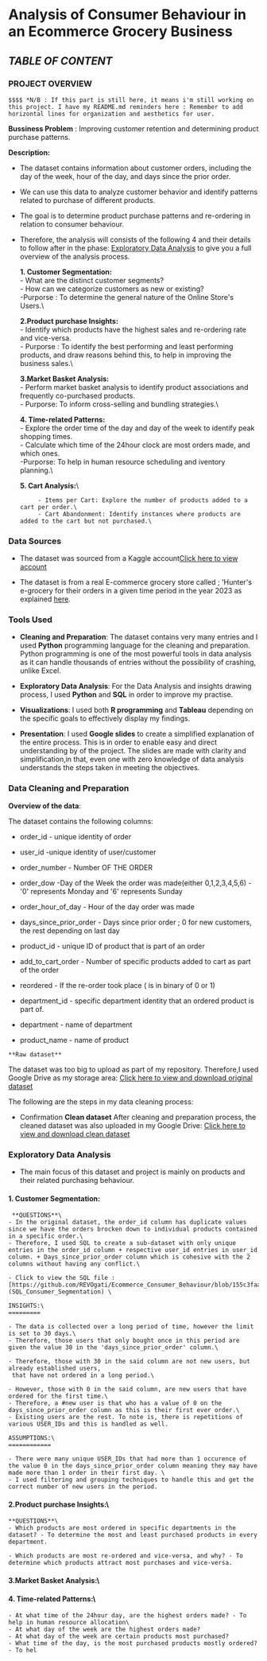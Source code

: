 # **Analysis of Consumer Behaviour in an Ecommerce Grocery Business**

## *TABLE OF CONTENT*

### **PROJECT OVERVIEW**
	$$$$ *N/B : If this part is still here, it means i'm still working on this project. I have my README.md reminders here : Remember to add horizontal lines for organization and aesthetics for user.
**Bussiness Problem** : Improving customer retention and determining product purchase patterns.

**Description:**
- The dataset contains information about customer orders, including the day of the week, hour of the day, and days since the prior order.

 - We can use this data to analyze customer behavior and identify patterns related to purchase of different products.

 - The goal is to determine product purchase patterns and re-ordering in relation to consumer behaviour.

 - Therefore, the analysis will consists of the following 4 and their details to follow after in the phase: [Exploratory Data Analysis](#exploratory-data-analysis) to give you a full overview of the analysis process.
   
	**1. Customer Segmentation:**\
 			- What are the distinct customer segments?\
        	- How can we categorize customers as new or existing?\
			-Purporse : To determine the general nature of the Online Store's Users.\
   

	**2.Product purchase Insights:**\
			- Identify which products have the highest sales and re-ordering rate and vice-versa.\
			- Purporse : To identify the best performing and least performing products, and draw reasons behind this, to help in improving the business sales.\

	**3.Market Basket Analysis:**\
 			- Perform market basket analysis to identify product associations and frequently co-purchased products.\
			- Purporse: To inform cross-selling and bundling strategies.\

	**4. Time-related Patterns:**\
			- Explore the order time of the day and day of the week to identify peak shopping times.\
 			- Calculate which time of the 24hour clock are most orders made, and which ones.\
			-Purporse: To help in human resource scheduling and iventory planning.\

	**5. Cart Analysis:**\

		    - Items per Cart: Explore the number of products added to a cart per order.\
			- Cart Abandonment: Identify instances where products are added to the cart but not purchased.\


### **Data Sources**

- The dataset was sourced from a Kaggle account[Click here to view account](https://www.kaggle.com/hunter0007)

- The dataset is from a real E-commerce grocery store called ; 'Hunter's e-grocery for their orders in a given time period in the year 2023 as explained [here](https://www.kaggle.com/datasets/hunter0007/ecommerce-dataset-for-predictive-marketing-2023/data).

###	**Tools Used**

- __Cleaning and Preparation__: The dataset contains very many entries and I used **Python** programming language for the cleaning and preparation. Python programming is one of the most powerful tools in data analysis as it can handle thousands of entries without the possibility of crashing, unlike Excel.

- __Exploratory Data Analysis__: For the Data Analysis and insights drawing process, I used **Python** and **SQL** in order to improve my practise.

- __Visualizations__: I used both **R programming** and **Tableau** depending on the specific goals to effectively display my findings. 

- __Presentation__: I used **Google slides** to create a simplified explanation of the entire process. This is in order to enable easy and direct understanding by of the project. The slides are made with clarity and simplification,in that, even one with zero knowledge of data analysis understands the steps taken in meeting the objectives. 


### **Data Cleaning and Preparation**

   **Overview of the data**:

The dataset contains the following columns:

   - order_id - unique identity of order

   - user_id -unique identity of user/customer

   - order_number - Number OF THE ORDER

   - order_dow -Day of the Week the order was made(either 0,1,2,3,4,5,6) - '0' represents Monday and '6' represents Sunday

   - order_hour_of_day - Hour of the day order was made

   - days_since_prior_order - Days since prior order ; 0 for new customers, the rest depending on last day

   - product_id - unique ID of product that is part of an order

   - add_to_cart_order - Number of specific products added to cart as part of the order

   - reordered - If the re-order took place ( is in binary of 0 or 1)

   - department_id - specific department identity that an ordered product is part of.

   - department - name of department

   - product_name - name of product

	**Raw dataset**

The dataset was too big to upload as part of my repository. Therefore,I used Google Drive as my storage area: [Click here to view and download original dataset](https://drive.google.com/file/d/1-6CzS3g7AOjxRwwndnUUHWhF5_Bec5Xn/view?usp=sharing)

The following are the steps in my data cleaning process:


- Confirmation
	**Clean dataset**
After cleaning and preparation process, the cleaned dataset was also uploaded in my Google Drive: [Click here to view and download clean dataset](https://docs.google.com/spreadsheets/d/1Fyxl9P_ApXpDl7CixTMg-Z0m8FMBve5D/edit?usp=drive_link&ouid=102527141955837924247&rtpof=true&sd=true)


### **Exploratory Data Analysis**

- The main focus of this dataset and project is mainly on products and their related purchasing behaviour.


#### **1. Customer Segmentation:**
     
	 **QUESTIONS**\
	- In the original dataset, the order_id column has duplicate values since we have the orders brocken down to individual products contained in a specific order.\ 
	- Therefore, I used SQL to create a sub-dataset with only unique entries in the order_id column + respective user_id entries in user_id column. + Days_since_prior_order column which is cohesive with the 2 columns without having any conflict.\

	- Click to view the SQL file :  [https://github.com/REVOgati/Ecommerce_Consumer_Behaviour/blob/155c3faa481e21f0e32490816ee21f0323d13587/SQL_Consumer_Segmentation.sql](SQL_Consumer_Segmentation) \

	INSIGHTS:\
	=========
	
	- The data is collected over a long period of time, however the limit is set to 30 days.\
	- Therefore, those users that only bought once in this period are given the value 30 in the 'days_since_prior_order' column.\

	- Therefore, those with 30 in the said column are not new users, but already established users,
	 that have not ordered in a long period.\

	- However, those with 0 in the said column, are new users that have ordered for the first time.\
	- Therefore, a #new user is that who has a value of 0 on the days_since_prior_order column as this is their first ever order.\
	- Existing users are the rest. To note is, there is repetitions of various USER_IDs and this is handled as well.

	ASSUMPTIONS:\
	============
  
    - There were many unique USER_IDs that had more than 1 occurence of the value 0 in the days_since_prior_order column meaning they may have made more than 1 order in their first day. \
	- I used filtering and grouping techniques to handle this and get the correct number of new users in the period.




#### **2.Product purchase Insights:**\

	**QUESTIONS**\
    - Which products are most ordered in specific departments in the dataset? - To determine the most and least purchased products in every department.

	- Which products are most re-ordered and vice-versa, and why? - To determine which products attract most purchases and vice-versa.

#### **3.Market Basket Analysis:**\

#### **4. Time-related Patterns:**\
	- At what time of the 24hour day, are the highest orders made? - To help in human resource allocation\
    - At what day of the week are the highest orders made?
	- At what day of the week are certain products most purchased?
	- What time of the day, is the most purchased products mostly ordered? - To hel
